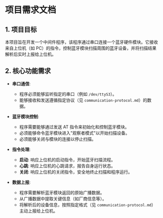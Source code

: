 # 项目需求文档

## 1. 项目目标

本项目旨在开发一个中间件程序，该程序通过串口连接一个蓝牙硬件模块。它接收来自上位机（如 PC）的指令，控制蓝牙模块扫描周围的蓝牙设备，并将扫描结果解析后实时上报给上位机。

## 2. 核心功能需求

- **串口通信**:
  - 程序必须能够监听指定的串口（例如 `/dev/ttyS3`）。
  - 能够接收和发送遵循指定协议（见 `communication-protocol.md`）的数据。

- **蓝牙模块控制**:
  - 程序需要能够通过发送 AT 指令来初始化和控制蓝牙模块。
  - 必须能够命令蓝牙模块进入"观察者模式"以开始扫描设备。
  - 必须能够关闭与模块的连接以停止扫描。

- **指令处理**:
  - **启动**: 响应上位机的启动指令，开始蓝牙扫描流程。
  - **心跳**: 响应上位机的心跳请求，报告自身运行状态。
  - **关闭**: 响应上位机的关闭指令，安全地终止扫描和程序运行。

- **数据上报**:
  - 程序需要解析蓝牙模块返回的原始广播数据。
  - 从广播数据中提取关键信息（如厂商信息等）。
  - 将解析后的设备信息，按照指定格式（见 `communication-protocol.md`）主动上报给上位机。
